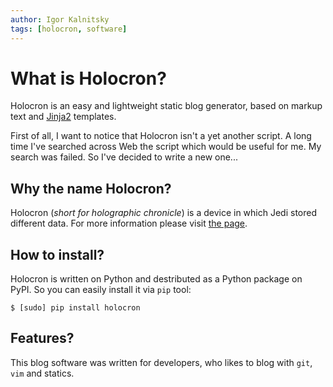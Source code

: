 ```yaml
---
author: Igor Kalnitsky
tags: [holocron, software]
---
```


What is Holocron?
=================

Holocron is an easy and lightweight static blog generator, based on markup
text and [Jinja2] templates.

First of all, I want to notice that Holocron isn't a yet another script.
A long time I've searched across Web the script which would be useful for
me. My search was failed. So I've decided to write a new one...

[Jinja2]: http://jinja.pocoo.org/docs/


Why the name Holocron?
----------------------

Holocron (*short for holographic chronicle*) is a device in which Jedi
stored different data. For more information please visit [the page].

[the page]: http://starwars.wikia.com/wiki/Holocron


How to install?
---------------

Holocron is written on Python and destributed as a Python package on PyPI.
So you can easily install it via `pip` tool:

    $ [sudo] pip install holocron


Features?
---------

This blog software was written for developers, who likes to blog with
`git`, `vim` and statics.
